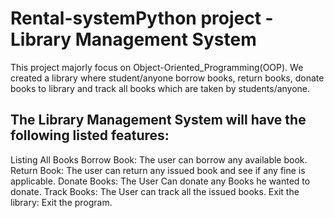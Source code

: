 # Rental-systemPython project - Library Management System 

This project majorly focus on Object-Oriented_Programming(OOP). We created a library where student/anyone borrow books, return books, donate books to library and track all books which are taken by students/anyone.

## The Library Management System will have the following listed features:
    
Listing All Books
Borrow Book: The user can borrow any available book.
Return Book: The user can return any issued book and see if any fine is applicable.
Donate Books: The User Can donate any Books he wanted to donate.
Track Books: The User can track all the issued books.
Exit the library: Exit the program.

